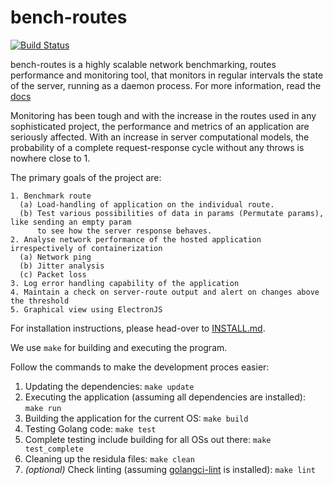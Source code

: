 # bench-routes

[![Build Status](https://travis-ci.com/zairza-cetb/bench-routes.svg?branch=master)](https://travis-ci.com/zairza-cetb/bench-routes)


bench-routes is a highly scalable network benchmarking, routes performance and monitoring tool, that monitors in regular intervals the state
of the server, running as a daemon process. For more information, read the [docs](https://docs.google.com/document/d/1jGfc2eXvToRL9anzosTLQ4zJ7fdFxMGfaiDv2BYHEvw/edit?usp=sharing)

Monitoring has been tough and with the increase in the routes used in any sophisticated project, the performance and metrics of an application are seriously affected.
With an increase in server computational models, the probability of a complete request-response cycle without any throws is nowhere close to 1. 

The primary goals of the project are:

```
1. Benchmark route
  (a) Load-handling of application on the individual route.
  (b) Test various possibilities of data in params (Permutate params), like sending an empty param
      to see how the server response behaves.
2. Analyse network performance of the hosted application irrespectively of containerization
  (a) Network ping
  (b) Jitter analysis
  (c) Packet loss
3. Log error handling capability of the application
4. Maintain a check on server-route output and alert on changes above the threshold
5. Graphical view using ElectronJS
```

For installation instructions, please head-over to [INSTALL.md](https://github.com/zairza-cetb/bench-routes/blob/master/INSTALL.md).

We use `make` for building and executing the program.

Follow the commands to make the development proces easier:

1. Updating the dependencies: `make update`
2. Executing the application (assuming all dependencies are installed): `make run`
2. Building the application for the current OS: `make build`
3. Testing Golang code: `make test`
4. Complete testing include building for all OSs out there: `make test_complete`
5. Cleaning up the residula files: `make clean`
6. *(optional)* Check linting (assuming [golangci-lint](https://github.com/golangci/golangci-lint#install) is installed): `make lint`
